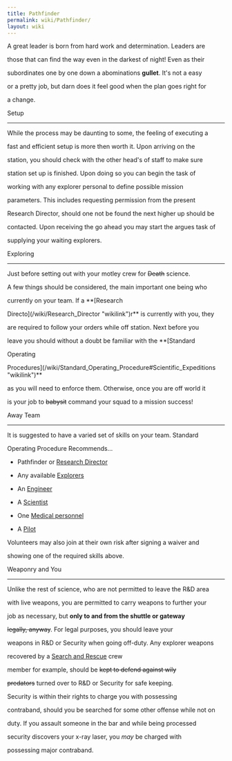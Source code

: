 ```yaml
---
title: Pathfinder
permalink: wiki/Pathfinder/
layout: wiki
---
```


A great leader is born from hard work and determination. Leaders are
those that can find the way even in the darkest of night! Even as their
subordinates one by one down a abominations **gullet**. It's not a easy
or a pretty job, but darn does it feel good when the plan goes right for
a change.

Setup
-----

While the process may be daunting to some, the feeling of executing a
fast and efficient setup is more then worth it. Upon arriving on the
station, you should check with the other head's of staff to make sure
station set up is finished. Upon doing so you can begin the task of
working with any explorer personal to define possible mission
parameters. This includes requesting permission from the present
Research Director, should one not be found the next higher up should be
contacted. Upon receiving the go ahead you may start the argues task of
supplying your waiting explorers.

Exploring
---------

Just before setting out with your motley crew for <s>Death</s> science.
A few things should be considered, the main important one being who
currently on your team. If a **[Research
Directo](/wiki/Research_Director "wikilink")r** is currently with you, they
are required to follow your orders while off station. Next before you
leave you should without a doubt be familiar with the **[Standard
Operating
Procedures](/wiki/Standard_Operating_Procedure#Scientific_Expeditions "wikilink")**
as you will need to enforce them. Otherwise, once you are off world it
is your job to <s>babysit</s> command your squad to a mission success!

Away Team
---------

It is suggested to have a varied set of skills on your team. Standard
Operating Procedure Recommends...

-   Pathfinder or [Research Director](/wiki/Research_Director "wikilink")
-   Any available [Explorers](/wiki/Explorer "wikilink")
-   An [Engineer](/wiki/Station_Engineer "wikilink")
-   A [Scientist](/wiki/Scientist "wikilink")
-   One [Medical personnel](/wiki/Job_Guides#Medical "wikilink")
-   A [Pilot](/wiki/Pilot "wikilink")

Volunteers may also join at their own risk after signing a waiver and
showing one of the required skills above.

Weaponry and You
----------------

Unlike the rest of science, who are not permitted to leave the R&D area
with live weapons, you are permitted to carry weapons to further your
job as necessary, but **only to and from the shuttle or gateway**
<s>legally, anyway</s>. For legal purposes, you should leave your
weapons in R&D or Security when going off-duty. Any explorer weapons
recovered by a [Search and Rescue](/wiki/Search_and_Rescue "wikilink") crew
member for example, should be <s>kept to defend against wily
predators</s> turned over to R&D or Security for safe keeping.

Security is within their rights to charge you with possessing
contraband, should you be searched for some other offense while not on
duty. If you assault someone in the bar and while being processed
security discovers your x-ray laser, you *may* be charged with
possessing major contraband.
